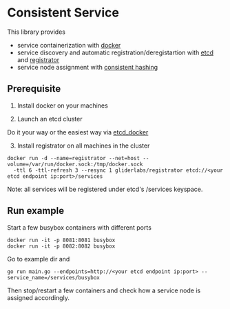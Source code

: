 # Consistent Service

This library provides

* service containerization with [docker](https://www.docker.com/)
* service discovery and automatic registration/deregistartion with [etcd](https://github.com/coreos/etcd) and [registrator](https://github.com/gliderlabs/registrator)
* service node assignment with [consistent hashing](https://godoc.org/stathat.com/c/consistent)

## Prerequisite

1. Install docker on your machines

2. Launch an etcd cluster
  
  Do it your way or the easiest way via [etcd_docker](https://github.com/huichen/etcd_docker)

3. Install registrator on all machines in the cluster

  ```
  docker run -d --name=registrator --net=host --volume=/var/run/docker.sock:/tmp/docker.sock
    -ttl 6 -ttl-refresh 3 --resync 1 gliderlabs/registrator etcd://<your etcd endpoint ip:port>/services
  ```
  
  Note: all services will be registered under etcd's /services keyspace.

## Run example

Start a few busybox containers with different ports

    docker run -it -p 8081:8081 busybox
    docker run -it -p 8082:8082 busybox

Go to example dir and

    go run main.go --endpoints=http://<your etcd endpoint ip:port> --service_name=/services/busybox
  
Then stop/restart a few containers and check how a service node is assigned accordingly.
